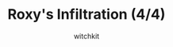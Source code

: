 ---
media: "images/rounds/war/roxy_4.png"
media_type: image
title: Roxy's Infiltration (4/4)
author: witchkit
desc: Roxy Day leads a daring solo infiltration of the NT colony.
---